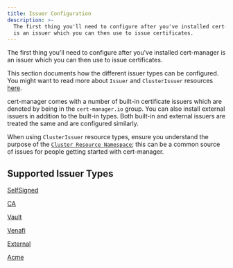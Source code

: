 ```yaml
---
title: Issuer Configuration
description: >-
  The first thing you'll need to configure after you've installed cert-manager
  is an issuer which you can then use to issue certificates.
---
```


The first thing you'll need to configure after you've installed cert-manager is
an issuer which you can then use to issue certificates.

This section documents how the different issuer types can be configured. You
might want to read more about `Issuer` and `ClusterIssuer` resources
[here](../concepts/issuer/).

cert-manager comes with a number of built-in certificate issuers which are
denoted by being in the `cert-manager.io` group. You can also install external
issuers in addition to the built-in types. Both built-in and external issuers
are treated the same and are configured similarly.

When using `ClusterIssuer` resource types, ensure you understand the purpose of
the [`Cluster Resource Namespace`](../faq/cluster-resource/); this can be a
common source of issues for people getting started with cert-manager.

## Supported Issuer Types

[SelfSigned](configuration/selfsigned)

[CA](configuration/ca)

[Vault](configuration/vault)

[Venafi](configuration/venafi)

[External](configuration/external)

[Acme](configuration/acme/)

